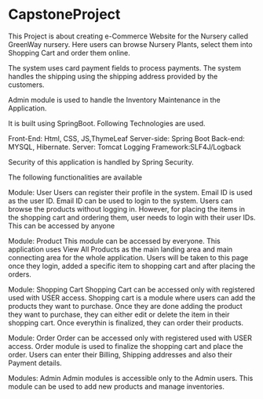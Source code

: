 # CapstoneProject

This Project is about creating  e-Commerce Website for the Nursery called
GreenWay nursery.
Here users can browse Nursery Plants, select them into Shopping Cart
and order them online. 

The system uses card payment fields to process payments.
The system handles the shipping using the shipping address provided by the customers.

Admin module is used to handle the Inventory Maintenance in the Application.

It is built using SpringBoot. Following Technologies are used.

Front-End: Html, CSS, JS,ThymeLeaf 
Server-side: Spring Boot
Back-end: MYSQL, Hibernate.
Server: Tomcat
Logging Framework:SLF4J/Logback

Security of this application is handled by Spring Security. 

The following functionalities are available

Module: User 
      Users can register their profile in the system. Email ID is used as the user ID. Email ID can be used to 
login to the system. Users can browse the products without logging in. However, for placing the items in the 
shopping cart and ordering them, user needs to login with their user IDs. This can be accessed by anyone

Module: Product
       This module can be accessed by everyone. This application uses View All Products as the main landing area and main connecting area for the whole application.
Users will be taken to this page once they login, added a specific item to shopping cart and after placing the orders.

Module: Shopping Cart
        Shopping Cart can be accessed only with registered used with USER access. Shopping cart is a module where users can add the products they want to purchase. Once they are done adding the
product they want to purchase, they can either edit or delete the item in their shopping cart. Once everythin
is finalized, they can order their products.

Module: Order
        Order can be accessed only with registered used with USER access. Order module is used to finalize the shopping cart and place the order. Users can enter their Billing, Shipping 
addresses and also their Payment details.

Modules: Admin
        Admin modules is accessible only to the Admin users. This module can be used to add new products and manage inventories.
     
